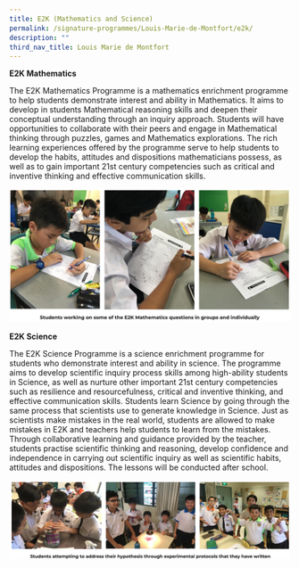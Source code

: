 ```yaml
---
title: E2K (Mathematics and Science)
permalink: /signature-programmes/Louis-Marie-de-Montfort/e2k/
description: ""
third_nav_title: Louis Marie de Montfort
---
```



**E2K Mathematics**


The E2K Mathematics Programme is a mathematics enrichment programme to help students demonstrate interest and ability in Mathematics. It aims to develop in students Mathematical reasoning skills and deepen their conceptual understanding through an inquiry approach. Students will have opportunities to collaborate with their peers and engage in Mathematical thinking through puzzles, games and Mathematics explorations. The rich learning experiences offered by the programme serve to help students to develop the habits, attitudes and dispositions mathematicians possess, as well as to gain important 21st century competencies such as critical and inventive thinking and effective communication skills.

![](/images/e2k.png)

**E2K Science**    

The E2K Science Programme is a science enrichment programme for students who demonstrate interest and ability in science. The programme aims to develop scientific inquiry process skills among high-ability students in Science, as well as nurture other important 21st century competencies such as resilience and resourcefulness, critical and inventive thinking, and effective communication skills. Students learn Science by going through the same process that scientists use to generate knowledge in Science. Just as scientists make mistakes in the real world, students are allowed to make mistakes in E2K and teachers help students to learn from the mistakes. Through collaborative learning and guidance provided by the teacher, students practise scientific thinking and reasoning, develop confidence and independence in carrying out scientific inquiry as well as scientific habits, attitudes and dispositions. The lessons will be conducted after school.

![](/images/e2k1.png)